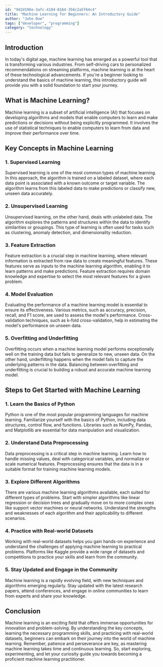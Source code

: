 ```yaml
---
id: "9d2d196e-3afc-4184-8164-356c2a5f64c4"
title: "Machine Learning for Beginners: An Introductory Guide"
author: "John Doe"
tags: ["developer", "programming"]
category: "technology"
---
```


## Introduction

In today's digital age, machine learning has emerged as a powerful tool that is transforming various industries. From self-driving cars to personalized recommendations on streaming platforms, machine learning is at the heart of these technological advancements. If you're a beginner looking to understand the basics of machine learning, this introductory guide will provide you with a solid foundation to start your journey.

## What is Machine Learning?

Machine learning is a subset of artificial intelligence (AI) that focuses on developing algorithms and models that enable computers to learn and make predictions or decisions without being explicitly programmed. It involves the use of statistical techniques to enable computers to learn from data and improve their performance over time.

## Key Concepts in Machine Learning

### 1. Supervised Learning

Supervised learning is one of the most common types of machine learning. In this approach, the algorithm is trained on a labeled dataset, where each data point is associated with a known outcome or target variable. The algorithm learns from this labeled data to make predictions or classify new, unseen data accurately.

### 2. Unsupervised Learning

Unsupervised learning, on the other hand, deals with unlabeled data. The algorithm explores the patterns and structures within the data to identify similarities or groupings. This type of learning is often used for tasks such as clustering, anomaly detection, and dimensionality reduction.

### 3. Feature Extraction

Feature extraction is a crucial step in machine learning, where relevant information is extracted from raw data to create meaningful features. These features serve as inputs to the machine learning algorithm, enabling it to learn patterns and make predictions. Feature extraction requires domain knowledge and expertise to select the most relevant features for a given problem.

### 4. Model Evaluation

Evaluating the performance of a machine learning model is essential to ensure its effectiveness. Various metrics, such as accuracy, precision, recall, and F1 score, are used to assess the model's performance. Cross-validation techniques, such as k-fold cross-validation, help in estimating the model's performance on unseen data.

### 5. Overfitting and Underfitting

Overfitting occurs when a machine learning model performs exceptionally well on the training data but fails to generalize to new, unseen data. On the other hand, underfitting happens when the model fails to capture the underlying patterns in the data. Balancing between overfitting and underfitting is crucial to building a robust and accurate machine learning model.

## Steps to Get Started with Machine Learning

### 1. Learn the Basics of Python

Python is one of the most popular programming languages for machine learning. Familiarize yourself with the basics of Python, including data structures, control flow, and functions. Libraries such as NumPy, Pandas, and Matplotlib are essential for data manipulation and visualization.

### 2. Understand Data Preprocessing

Data preprocessing is a critical step in machine learning. Learn how to handle missing values, deal with categorical variables, and normalize or scale numerical features. Preprocessing ensures that the data is in a suitable format for training machine learning models.

### 3. Explore Different Algorithms

There are various machine learning algorithms available, each suited for different types of problems. Start with simpler algorithms like linear regression or decision trees and gradually move on to more complex ones like support vector machines or neural networks. Understand the strengths and weaknesses of each algorithm and their applicability to different scenarios.

### 4. Practice with Real-world Datasets

Working with real-world datasets helps you gain hands-on experience and understand the challenges of applying machine learning to practical problems. Platforms like Kaggle provide a wide range of datasets and competitions to practice your skills and learn from the community.

### 5. Stay Updated and Engage in the Community

Machine learning is a rapidly evolving field, with new techniques and algorithms emerging regularly. Stay updated with the latest research papers, attend conferences, and engage in online communities to learn from experts and share your knowledge.

## Conclusion

Machine learning is an exciting field that offers immense opportunities for innovation and problem-solving. By understanding the key concepts, learning the necessary programming skills, and practicing with real-world datasets, beginners can embark on their journey into the world of machine learning. Remember, patience and perseverance are key, as mastering machine learning takes time and continuous learning. So, start exploring, experimenting, and let your curiosity guide you towards becoming a proficient machine learning practitioner.
